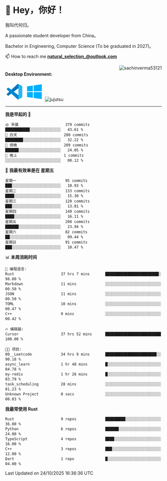 # 👋 Hey，你好！

我叫代何归。

A passionate student developer from China。

Bachelor in Engineering, Computer Science (To be graduated in 2027)。

📫 How to reach me **natural_selection_@outlook.com**

<div style="display: flex; justify-content: space-between; align-items: flex-start;">
  <div>
    <h4>Desktop Environment: </h4>
    <span>
      <img style="margin: auto;" src="https://raw.githubusercontent.com/sachinverma53121/sachinverma53121/master/icons/vsc.png" alt=vs width="60" height="60"/>
      <img style="margin: auto;" src="https://raw.githubusercontent.com/sachinverma53121/sachinverma53121/master/icons/win10.png" alt=windows10 width="60" height="60"/>
      <img style="margin: auto;" src="https://img2023.cnblogs.com/blog/3292968/202505/3292968-20250515084111916-1835883071.png" alt=jujutsu width="60" height="60"/>
    </span>
  </div>
  <div>
    <img style="margin: auto;" src=https://github-readme-stats.vercel.app/api?username=Natural-selection1&show_icons=true alt=sachinverma53121 />
  </div>
</div>

---

<!--START_SECTION:waka-->
**我是早起的 🐤** 

```text
🌞 早晨                     379 commits         ███████████░░░░░░░░░░░░░░   43.61 % 
🌆 白天                     280 commits         ████████░░░░░░░░░░░░░░░░░   32.22 % 
🌃 傍晚                     209 commits         ██████░░░░░░░░░░░░░░░░░░░   24.05 % 
🌙 晚上                     1 commits           ░░░░░░░░░░░░░░░░░░░░░░░░░   00.12 % 
```
📅 **我最有效率是在 星期五** 

```text
星期一                      95 commits          ███░░░░░░░░░░░░░░░░░░░░░░   10.93 % 
星期二                      133 commits         ████░░░░░░░░░░░░░░░░░░░░░   15.30 % 
星期三                      120 commits         ███░░░░░░░░░░░░░░░░░░░░░░   13.81 % 
星期四                      140 commits         ████░░░░░░░░░░░░░░░░░░░░░   16.11 % 
星期五                      208 commits         ██████░░░░░░░░░░░░░░░░░░░   23.94 % 
星期六                      82 commits          ██░░░░░░░░░░░░░░░░░░░░░░░   09.44 % 
星期日                      91 commits          ███░░░░░░░░░░░░░░░░░░░░░░   10.47 % 
```


📊 **本周消耗时间** 

```text
💬 编程语言: 
Rust                     37 hrs 7 mins       ████████████████████████░   98.00 % 
Markdown                 11 mins             ░░░░░░░░░░░░░░░░░░░░░░░░░   00.50 % 
JSON                     11 mins             ░░░░░░░░░░░░░░░░░░░░░░░░░   00.50 % 
TOML                     10 mins             ░░░░░░░░░░░░░░░░░░░░░░░░░   00.47 % 
C++                      9 mins              ░░░░░░░░░░░░░░░░░░░░░░░░░   00.42 % 

🔥 编辑器: 
Cursor                   37 hrs 52 mins      █████████████████████████   100.00 % 

🐱‍💻 项目: 
00__Leetcode             34 hrs 9 mins       ███████████████████████░░   90.18 % 
async_learn              1 hr 48 mins        █░░░░░░░░░░░░░░░░░░░░░░░░   04.78 % 
my-redis                 1 hr 26 mins        █░░░░░░░░░░░░░░░░░░░░░░░░   03.79 % 
task_scheduling          28 mins             ░░░░░░░░░░░░░░░░░░░░░░░░░   01.23 % 
Unknown Project          0 secs              ░░░░░░░░░░░░░░░░░░░░░░░░░   00.03 % 
```

**我最常使用 Rust** 

```text
Rust                     9 repos             █████████░░░░░░░░░░░░░░░░   36.00 % 
Python                   6 repos             ██████░░░░░░░░░░░░░░░░░░░   24.00 % 
TypeScript               4 repos             ████░░░░░░░░░░░░░░░░░░░░░   16.00 % 
C++                      3 repos             ███░░░░░░░░░░░░░░░░░░░░░░   12.00 % 
Dart                     1 repo              █░░░░░░░░░░░░░░░░░░░░░░░░   04.00 % 
```




 Last Updated on 24/10/2025 16:36:36 UTC
<!--END_SECTION:waka-->
